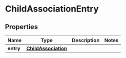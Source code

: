 

# ChildAssociationEntry

## Properties

Name | Type | Description | Notes
------------ | ------------- | ------------- | -------------
**entry** | [**ChildAssociation**](ChildAssociation.md) |  | 



